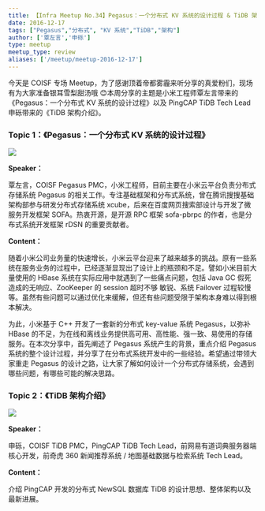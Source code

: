 ```yaml
---
title: 【Infra Meetup No.34】Pegasus：一个分布式 KV 系统的设计过程 & TiDB 架构介绍 
date: 2016-12-17
tags: ["Pegasus","分布式", "KV 系统","TiDB","架构"]
author: ['覃左言','申砾']
type: meetup
meetup_type: review
aliases: ['/meetup/meetup-2016-12-17']
---
```



今天是 COISF 专场 Meetup，为了感谢顶着帝都雾霾来听分享的真爱粉们，现场有为大家准备银耳雪梨甜汤哦 😊本周分享的主题是小米工程师覃左言带来的《Pegasus：一个分布式 KV 系统的设计过程》以及 PingCAP TiDB Tech Lead 申砾带来的《TiDB 架构介绍》。

### Topic 1：《Pegasus：一个分布式 KV 系统的设计过程》

![](https://upload-images.jianshu.io/upload_images/542677-0577eedc898f8354?imageMogr2/auto-orient/strip%7CimageView2/2/w/1240)

**Speaker：**

覃左言，COISF Pegasus PMC，小米工程师，目前主要在小米云平台负责分布式存储系统 Pegasus 的相关工作。专注基础框架和分布式系统，曾在腾讯搜搜基础架构部参与研发分布式存储系统 xcube，后来在百度网页搜索部设计与开发了微服务开发框架 SOFA。热衷开源，是开源 RPC 框架 sofa-pbrpc 的作者，也是分布式系统开发框架 rDSN 的重要贡献者。

**Content：**

随着小米公司业务量的快速增长，小米云平台迎来了越来越多的挑战。原有一些系统在服务业务的过程中，已经逐渐显现出了设计上的瓶颈和不足。譬如小米目前大量使用的 HBase 系统在实际应用中就遇到了一些痛点问题，包括 Java GC 假死造成的无响应、ZooKeeper 的 session 超时不够 敏锐、系统 Failover 过程较慢等。虽然有些问题可以通过优化来缓解，但还有些问题受限于架构本身难以得到根本解决。

为此，小米基于 C++ 开发了一套新的分布式 key-value 系统 Pegasus，以弥补 HBase 的不足，为在线和离线业务提供高可用、高性能、强一致、易使用的存储服务。在本次分享中，首先阐述了 Pegasus 系统产生的背景，重点介绍 Pegasus 系统的整个设计过程，并分享了在分布式系统开发中的一些经验。希望通过带领大家重走 Pegasus 的设计之路，让大家了解如何设计一个分布式存储系统，会遇到哪些问题，有哪些可能的解决思路。

### Topic 2：《TiDB 架构介绍》

![](https://upload-images.jianshu.io/upload_images/542677-bec42223beabd725?imageMogr2/auto-orient/strip%7CimageView2/2/w/1240)

**Speaker：**

申砾，COISF TiDB PMC，PingCAP TiDB Tech Lead，前网易有道词典服务器端核心开发，前奇虎 360 新闻推荐系统 / 地图基础数据与检索系统 Tech Lead。

**Content：**

介绍 PingCAP 开发的分布式 NewSQL 数据库 TiDB 的设计思想、整体架构以及最新进展。

